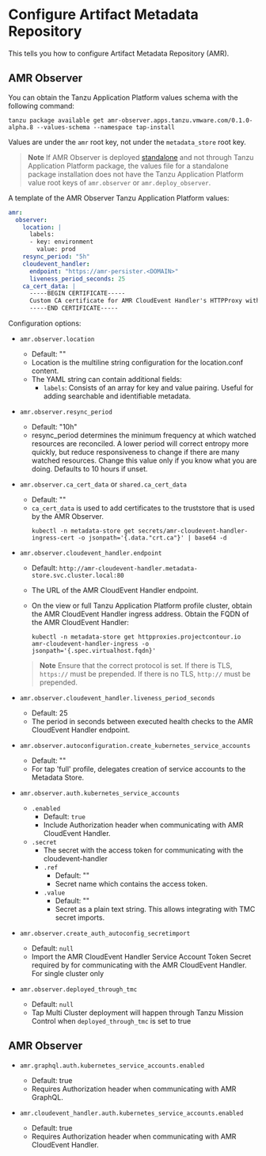 # Configure Artifact Metadata Repository

This tells you how to configure Artifact Metadata Repository (AMR).

## <a id='amr-observer'></a> AMR Observer

You can obtain the Tanzu Application Platform values schema with the following command:

```console
tanzu package available get amr-observer.apps.tanzu.vmware.com/0.1.0-alpha.8 --values-schema --namespace tap-install
```

Values are under the `amr` root key, not under the `metadata_store` root key. 

>**Note** If AMR Observer is deployed [standalone](./install-amr-observer.hbs.md#installing-artifact-metadata-repository-observer-standalone) and not through Tanzu Application Platform package, the values file for a standalone package installation does not have the Tanzu Application Platform value root keys of `amr.observer` or `amr.deploy_observer`.

A template of the AMR Observer Tanzu Application Platform values:

```yaml
amr: 
  observer:
    location: |
      labels:
      - key: environment
        value: prod
    resync_period: "5h"
    cloudevent_handler:
      endpoint: "https://amr-persister.<DOMAIN>"
      liveness_period_seconds: 25
    ca_cert_data: |
      -----BEGIN CERTIFICATE-----
      Custom CA certificate for AMR CloudEvent Handler's HTTPProxy with custom TLS certs
      -----END CERTIFICATE-----
```

Configuration options:

- `amr.observer.location`
  - Default: ""
  - Location is the multiline string configuration for the location.conf content.
  - The YAML string can contain additional fields:
    - `labels`: Consists of an array for key and value pairing. Useful for adding searchable and identifiable metadata.

- `amr.observer.resync_period`
  - Default: "10h"
  - resync_period determines the minimum frequency at which watched resources are reconciled. A lower period will correct entropy more quickly, but reduce responsiveness to change if there are many watched resources. Change this value only if you know what you are doing. Defaults to 10 hours if unset.

- `amr.observer.ca_cert_data` or `shared.ca_cert_data`
  - Default: ""
  - `ca_cert_data` is used to add certificates to the truststore that is used by the AMR Observer.
    ```console
    kubectl -n metadata-store get secrets/amr-cloudevent-handler-ingress-cert -o jsonpath='{.data."crt.ca"}' | base64 -d
    ```

- `amr.observer.cloudevent_handler.endpoint`
  - Default: `http://amr-cloudevent-handler.metadata-store.svc.cluster.local:80`
  - The URL of the AMR CloudEvent Handler endpoint.
  - On the view or full Tanzu Application Platform profile cluster, obtain the AMR CloudEvent Handler ingress address. Obtain the FQDN of the AMR CloudEvent Handler:
    
    ```console
    kubectl -n metadata-store get httpproxies.projectcontour.io amr-cloudevent-handler-ingress -o jsonpath='{.spec.virtualhost.fqdn}'
    ```

  >**Note** Ensure that the correct protocol is set. If there is TLS, `https://` must be prepended. If there is no TLS, `http://` must be prepended.

- `amr.observer.cloudevent_handler.liveness_period_seconds`
  - Default: 25
  - The period in seconds between executed health checks to the AMR CloudEvent Handler endpoint.

- `amr.observer.autoconfiguration.create_kubernetes_service_accounts`
  - Default: ""
  - For tap 'full' profile, delegates creation of service accounts to the Metadata Store.

- `amr.observer.auth.kubernetes_service_accounts`
  - `.enabled`
    - Default: `true`
    - Include Authorization header when communicating with AMR CloudEvent Handler.
  - `.secret`
    - The secret with the access token for communicating with the cloudevent-handler
    - `.ref`
      - Default: ""
      - Secret name which contains the access token.
    - `.value`
      - Default: ""
      - Secret as a plain text string. This allows integrating with TMC secret imports.

- `amr.observer.create_auth_autoconfig_secretimport`
  - Default: `null`
  - Import the AMR CloudEvent Handler Service Account Token Secret required by for communicating with the AMR CloudEvent Handler. For single cluster only

- `amr.observer.deployed_through_tmc`
  - Default: `null`
  - Tap Multi Cluster deployment will happen through Tanzu Mission Control when `deployed_through_tmc` is set to true


## <a id='amr-observer'></a> AMR Observer

- `amr.graphql.auth.kubernetes_service_accounts.enabled`
  - Default: true
  - Requires Authorization header when communicating with AMR GraphQL.

- `amr.cloudevent_handler.auth.kubernetes_service_accounts.enabled`
  - Default: true
  - Requires Authorization header when communicating with AMR CloudEvent Handler.